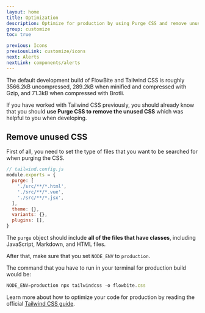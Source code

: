 ```yaml
---
layout: home
title: Optimization
description: Optimize for production by using Purge CSS and remove unused CSS using the Tailwind configuration file
group: customize
toc: true

previous: Icons
previousLink: customize/icons
next: Alerts
nextLink: components/alerts
---
```


The default development build of FlowBite and Tailwind CSS is roughly 3566.2kB uncompressed, 289.2kB when minified and compressed with Gzip, and 71.3kB when compressed with Brotli.

If you have worked with Tailwind CSS previously, you should already know that you should **use Purge CSS to remove the unused CSS** which was helpful to you when developing.

## Remove unused CSS

First of all, you need to set the type of files that you want to be searched for when purging the CSS.

```javascript
// tailwind.config.js
module.exports = {
  purge: [
    './src/**/*.html',
    './src/**/*.vue',
    './src/**/*.jsx',
  ],
  theme: {},
  variants: {},
  plugins: [],
}
```

The `purge` object should include **all of the files that have classes**, including JavaScript, Markdown, and HTML files.

After that, make sure that you set `NODE_ENV` to `production`.

The command that you have to run in your terminal for production build would be:

```javascript
NODE_ENV=production npx tailwindcss -o flowbite.css
```

Learn more about how to optimize your code for production by reading the official <a href="https://tailwindcss.com/docs/optimizing-for-production" target="_blank">Tailwind CSS guide</a>.